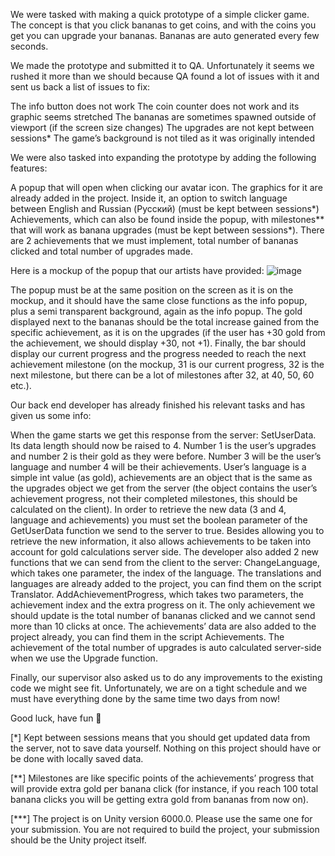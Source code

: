 We were tasked with making a quick prototype of a simple clicker game. The concept is that you click bananas to get coins, and with the coins you get you can upgrade your bananas. Bananas are auto generated every few seconds.

We made the prototype and submitted it to QA. Unfortunately it seems we rushed it more than we should because QA found a lot of issues with it and sent us back a list of issues to fix:


The info button does not work
The coin counter does not work and its graphic seems stretched
The bananas are sometimes spawned outside of viewport (if the screen size changes)
The upgrades are not kept between sessions*
The game’s background is not tiled as it was originally intended

We were also tasked into expanding the prototype by adding the following features:


A popup that will open when clicking our avatar icon. The graphics for it are already added in the project.
Inside it, an option to switch language between English and Russian (Русский) (must be kept between sessions*)
Achievements, which can also be found inside the popup, with milestones** that will work as banana upgrades (must be kept between sessions*). There are 2 achievements that we must implement, total number of bananas clicked and total number of upgrades made.

Here is a mockup of the popup that our artists have provided:
![image](https://github.com/user-attachments/assets/5bec7d16-d256-461f-97d9-306e1cdf1e84)

The popup must be at the same position on the screen as it is on the mockup, and it should have the same close functions as the info popup, plus a semi transparent background, again as the info popup. The gold displayed next to the bananas should be the total increase gained from the specific achievement, as it is on the upgrades (if the user has +30 gold from the achievement, we should display +30, not +1). Finally, the bar should display our current progress and the progress needed to reach the next achievement milestone (on the mockup, 31 is our current progress, 32 is the next milestone, but there can be a lot of milestones after 32, at 40, 50, 60 etc.).

Our back end developer has already finished his relevant tasks and has given us some info:


When the game starts we get this response from the server: SetUserData. Its data length should now be raised to 4. Number 1 is the user’s upgrades and number 2 is their gold as they were before. Number 3 will be the user’s language and number 4 will be their achievements. User’s language is a simple int value (as gold), achievements are an object that is the same as the upgrades object we get from the server (the object contains the user’s achievement progress, not their completed milestones, this should be calculated on the client).
In order to retrieve the new data (3 and 4, language and achievements) you must set the boolean parameter of the GetUserData function we send to the server to true. Besides allowing you to retrieve the new information, it also allows achievements to be taken into account for gold calculations server side.
The developer also added 2 new functions that we can send from the client to the server:
ChangeLanguage, which takes one parameter, the index of the language.
The translations and languages are already added to the project, you can find them on the script Translator.
AddAchievementProgress, which takes two parameters, the achievement index and the extra progress on it. The only achievement we should update is the total number of bananas clicked and we cannot send more than 10 clicks at once. The achievements’ data are also added to the project already, you can find them in the script Achievements.
The achievement of the total number of upgrades is auto calculated server-side when we use the Upgrade function. 

Finally, our supervisor also asked us to do any improvements to the existing code we might see fit. Unfortunately, we are on a tight schedule and we must have everything done by the same time two days from now!

Good luck, have fun 🙂

[*] Kept between sessions means that you should get updated data from the server, not to save data yourself. Nothing on this project should have or be done with locally saved data.

[**]  Milestones are like specific points of the achievements’ progress that will provide extra gold per banana click (for instance, if you reach 100 total banana clicks you will be getting extra gold from bananas from now on).

[***] The project is on Unity version 6000.0. Please use the same one for your submission. You are not required to build the project, your submission should be the Unity project itself.


